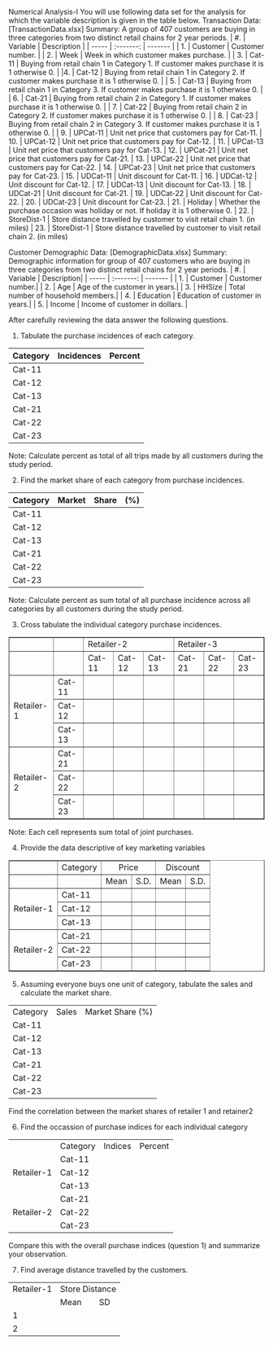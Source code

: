 Numerical Analysis-I
You will use following data set for the analysis for which the variable description is given in the
table below.
Transaction Data: [TransactionData.xlsx]
Summary: A group of 407 customers are buying in three categories from two distinct retail
chains for 2 year periods.
| #.    | Variable | Description |
| ----- | :-------: | ------- |
| 1. | Customer | Customer number. |
| 2. | Week | Week in which customer makes purchase. |
| 3. | Cat-11 | Buying from retail chain 1 in Category 1. If customer makes purchase it is 1 otherwise 0. |
|4. | Cat-12 | Buying from retail chain 1 in Category 2. If customer makes purchase it is 1 otherwise 0. |
| 5. | Cat-13 | Buying from retail chain 1 in Category 3. If customer makes purchase it is 1 otherwise 0. |
| 6. | Cat-21 | Buying from retail chain 2 in Category 1. If customer makes purchase it is 1 otherwise 0. |
| 7. | Cat-22 | Buying from retail chain 2 in Category 2. If customer makes purchase it is 1 otherwise 0. |
| 8. | Cat-23 | Buying from retail chain 2 in Category 3. If customer makes purchase it is 1 otherwise 0. |
| 9. | UPCat-11 | Unit net price that customers pay for Cat-11.
| 10. | UPCat-12 | Unit net price that customers pay for Cat-12.
| 11. | UPCat-13 | Unit net price that customers pay for Cat-13.
| 12. | UPCat-21 | Unit net price that customers pay for Cat-21.
| 13. | UPCat-22 | Unit net price that customers pay for Cat-22.
| 14. | UPCat-23 | Unit net price that customers pay for Cat-23.
| 15. | UDCat-11 | Unit discount for Cat-11.
| 16. | UDCat-12 | Unit discount for Cat-12.
| 17. | UDCat-13 | Unit discount for Cat-13.
| 18. | UDCat-21 | Unit discount for Cat-21.
| 19. | UDCat-22 | Unit discount for Cat-22.
| 20. | UDCat-23 | Unit discount for Cat-23.
| 21. | Holiday | Whether the purchase occasion was holiday or not. If holiday it is 1 otherwise 0.
| 22. | StoreDist-1 | Store distance travelled by customer to visit retail chain 1. (in miles)
| 23. | StoreDist-1 | Store distance travelled by customer to visit retail chain 2. (in miles)


Customer Demographic Data: [DemographicData.xlsx]
Summary: Demographic information for group of 407 customers who are buying in three categories from two distinct retail chains for 2 year periods.
| #. | Variable | Description| 
| ----- | :-------: | ------- |
| 1. | Customer | Customer number.| 
| 2. | Age | Age of the customer in years.| 
| 3. | HHSize | Total number of household members.| 
| 4. | Education | Education of customer in years.| 
| 5. | Income | Income of customer in dollars. |

After carefully reviewing the data answer the following questions.
1. Tabulate the purchase incidences of each category.

| Category | Incidences | Percent
| ----- | :-------: | -----  |
| Cat-11 |          |   
| Cat-12 |                |  
| Cat-13 |               | 
| Cat-21 |               |  
| Cat-22 |                |  
| Cat-23 |                |        |

Note: Calculate percent as total of all trips made by all customers during the study period.
 

2. Find the market share of each category from purchase incidences.

| Category | Market | Share | (%) |
| ----- | :-------: | ------- | ---- |
| Cat-11   |        |       | 
| Cat-12   |        |       |  
| Cat-13   |        |       |   
| Cat-21   |        |       |   
| Cat-22   |        |       |   
| Cat-23   |        |       |   

Note: Calculate percent as sum total of all purchase incidence across all categories by all
customers during the study period.

3. Cross tabulate the individual category purchase incidences.
<table border="1">
    <tr>
        <td></td>
        <td></td>
        <td colspan="3">Retailer-2</td>
        <td colspan="3">Retailer-3</td>
    </tr>
    <tr>
        <td></td>
        <td></td>
        <td>Cat-11</td>
        <td>Cat-12</td>
        <td>Cat-13</td>
        <td>Cat-21</td>
        <td>Cat-22</td>
        <td>Cat-23</td>
    </tr>
    <tr>
        <td rowspan="3">Retailer-1</td>
        <td>Cat-11</td>
        <td></td>
        <td></td>
        <td></td>
        <td></td>
        <td></td>
        <td></td>
    </tr>
    <tr>
        <td>Cat-12</td>
        <td></td>
        <td></td>
        <td></td>
        <td></td>
        <td></td>
        <td></td>
    </tr>
    <tr>
        <td>Cat-13</td>
        <td></td>
        <td></td>
        <td></td>
        <td></td>
        <td></td>
        <td></td>
    </tr>
    <tr>
        <td rowspan="3">Retailer-2</td>
        <td>Cat-21</td>
        <td></td>
        <td></td>
        <td></td>
        <td></td>
        <td></td>
        <td></td>
    </tr>
    <tr>
        <td>Cat-22</td>
        <td></td>
        <td></td>
        <td></td>
        <td></td>
        <td></td>
        <td></td>
    </tr>
    <tr>
        <td>Cat-23</td>
        <td></td>
        <td></td>
        <td></td>
        <td></td>
        <td></td>
        <td></td>
    </tr>
</table>

Note: Each cell represents sum total of joint purchases.


4. Provide the data descriptive of key marketing variables

<table border="1">
    <tr>
        <td></td>
        <td>Category</td>
        <td colspan="2" align="center">Price</td>
        <td colspan="2" align="center">Discount</td>
    </tr>
    <tr>
        <td></td>
        <td></td>
        <td>Mean</td>
        <td>S.D.</td>
        <td>Mean</td>
        <td>S.D.</td>
    </tr>
    <tr>
        <td rowspan="3">Retailer-1</td>
        <td>Cat-11</td>
        <td></td>
        <td></td>
        <td></td>
        <td></td>
    </tr>
    <tr>
        <td>Cat-12</td>
        <td></td>
        <td></td>
        <td></td>
        <td></td>
    </tr>
    <tr>
        <td>Cat-13</td>
        <td></td>
        <td></td>
        <td></td>
        <td></td>
    </tr>
    <tr>
        <td rowspan="3">Retailer-2</td>
        <td>Cat-21</td>
        <td></td>
        <td></td>
        <td></td>
        <td></td>
    </tr>
    <tr>
        <td>Cat-22</td>
        <td></td>
        <td></td>
        <td></td>
        <td></td>
    </tr>
    <tr>
        <td>Cat-23</td>
        <td></td>
        <td></td>
        <td></td>
        <td></td>
    </tr>
</table>





5. Assuming everyone buys one unit of category, tabulate the sales and calculate the market share.

<table>
    <tr>
        <td>Category</td>
        <td>Sales</td>
        <td>Market Share (%) </td>
    </tr>
    <tr>
        <td>Cat-11</td>
        <td></td>
        <td></td>
    </tr>
    <tr>
        <td>Cat-12</td>
        <td></td>
        <td></td>
    </tr>
    <tr>
        <td>Cat-13</td>
        <td></td>
        <td></td>
    </tr>
    <tr>
        <td>Cat-21</td>
        <td></td>
        <td></td>
    </tr>
    <tr>
        <td>Cat-22</td>
        <td></td>
        <td></td>
    </tr>
    <tr>
        <td>Cat-23</td>
        <td></td>
        <td></td>
    </tr>
</table>

Find the correlation between the market shares of retailer 1 and retainer2



6. Find the occassion of purchase indices for each individual category

<table>
    <tr>
        <td></td>
        <td>Category</td>
        <td>Indices</td>
        <td>Percent</td>
    </tr>
    <tr>
        <td rowspan="3">Retailer-1</td>
        <td>Cat-11</td>
        <td></td>
        <td></td>
    </tr>
    <tr>
        <td>Cat-12</td>
        <td></td>
        <td></td>
    </tr>
    <tr>
        <td>Cat-13</td>
        <td></td>
        <td></td>
    </tr>
    <tr>
        <td rowspan="3">Retailer-2</td>
        <td>Cat-21</td>
        <td></td>
        <td></td>
    </tr>
    <tr>
        <td>Cat-22</td>
        <td></td>
        <td></td>
    </tr>
    <tr>
        <td>Cat-23</td>
        <td></td>
        <td></td>
    </tr>
</table>

Compare this with the overall purchase indices (question 1) and summarize your observation.




7. Find average distance travelled by the customers.
<table>
    <tr>
        <td>Retailer-1</td>
        <td colspan="2">Store Distance</td>
    </tr>
    <tr>
        <td></td>
        <td>Mean</td>
        <td>SD</td>
    </tr>
    <tr>
        <td>1</td>
        <td></td>
        <td></td>
    </tr>
    <tr>
        <td>2</td>
        <td></td>
        <td></td>
    </tr>
</table>
